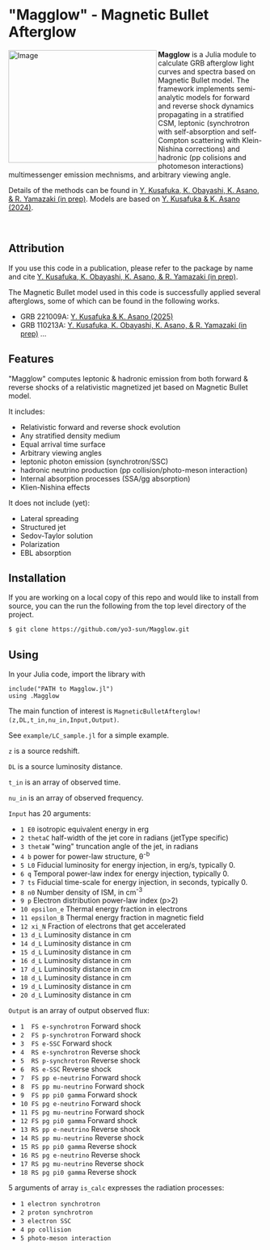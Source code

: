 # "Magglow" - Magnetic Bullet Afterglow 

<img align="left" width="293" height="223" alt="Image" src="https://github.com/user-attachments/assets/d63eb294-e4f5-47cd-b972-8359382bf4f8" />

**Magglow** is a Julia module to calculate GRB afterglow light curves and spectra based on Magnetic Bullet model. 
The framework implements semi-analytic models for forward and reverse shock dynamics propagating in a stratified CSM, leptonic (synchrotron with self-absorption and self-Compton scattering with Klein-Nishina corrections) and hadronic (pp colisions and photomeson interactions) multimessenger emission mechnisms, and arbitrary viewing angle.

Details of the methods can be found in [Y. Kusafuka, K. Obayashi, K. Asano, & R. Yamazaki (in prep)](). 
Models are based on [Y. Kusafuka & K. Asano (2024)](https://ui.adsabs.harvard.edu/abs/2025MNRAS.536.1822K/abstract).  
<!-- This code is under active development.  -->

<!-- Documentation is available at <https://afterglowpy.readthedocs.io/> -->

<br clear="left"/>

## Attribution

If you use this code in a publication, please refer to the package by name and cite [Y. Kusafuka, K. Obayashi, K. Asano, & R. Yamazaki (in prep)]().

The Magnetic Bullet model used in this code is successfully applied several afterglows, some of which can be found in the following works. 
 - GRB 221009A: [Y. Kusafuka & K. Asano (2025)](https://ui.adsabs.harvard.edu/abs/2025arXiv250201437K/abstract)
 - GRB 110213A: [Y. Kusafuka, K. Obayashi, K. Asano, & R. Yamazaki (in prep)]() ...
 <!-- - GRB 080710A: [K. Obayashi, Y. Kusafuka, Y. Sudo, K. Asano, & R. Yamazaki (2025)]() ... -->

## Features

"Magglow" computes leptonic & hadronic emission from both forward & reverse shocks of a relativistic magnetized jet based on Magnetic Bullet model.  

It includes:
- Relativistic forward and reverse shock evolution 
- Any stratified density medium
- Equal arrival time surface
- Arbitrary viewing angles
- leptonic photon emission (synchrotron/SSC) 
- hadronic neutrino production (pp collision/photo-meson interaction)
- Internal absorption processes (SSA/gg absorption)
- Klien-Nishina effects

It does not include (yet):
- Lateral spreading
- Structured jet
- Sedov-Taylor solution
- Polarization
- EBL absorption
<!-- - Gravitational lensing -->

## Installation


If you are working on a local copy of this repo and would like to install from source, you can the run the following from the top level directory of the project.
```bash
$ git clone https://github.com/yo3-sun/Magglow.git 
```

## Using

In your Julia code, import the library with 
```
include("PATH to Magglow.jl")
using .Magglow  
```

The main function of interest is `MagneticBulletAfterglow!(z,DL,t_in,nu_in,Input,Output)`. 

See `example/LC_sample.jl` for a simple example.

`z` is a source redshift.

`DL` is a source luminosity distance. 

`t_in` is an array of observed time.  

`nu_in` is an array of observed frequency.

`Input` has 20 arguments:
- `1 E0` isotropic equivalent energy in erg
- `2 thetaC` half-width of the jet core in radians (jetType specific)
- `3 thetaW` "wing" truncation angle of the jet, in radians
- `4 b` power for power-law structure, &theta;<sup>-b</sup>
- `5 L0` Fiducial luminosity for energy injection, in erg/s, typically 0.
- `6 q` Temporal power-law index for energy injection, typically 0.
- `7 ts` Fiducial time-scale for energy injection, in seconds, typically 0.
- `8 n0` Number density of ISM, in cm<sup>-3</sup>
- `9 p` Electron distribution power-law index (p>2)
- `10 epsilon_e` Thermal energy fraction in electrons
- `11 epsilon_B` Thermal energy fraction in magnetic field
- `12 xi_N` Fraction of electrons that get accelerated
- `13 d_L` Luminosity distance in cm
- `14 d_L` Luminosity distance in cm
- `15 d_L` Luminosity distance in cm
- `16 d_L` Luminosity distance in cm
- `17 d_L` Luminosity distance in cm
- `18 d_L` Luminosity distance in cm
- `19 d_L` Luminosity distance in cm
- `20 d_L` Luminosity distance in cm

`Output` is an array of output observed flux:
- `1  FS e-synchrotron`    Forward shock
- `2  FS p-synchrotron`    Forward shock
- `3  FS e-SSC`            Forward shock
- `4  RS e-synchrotron`    Reverse shock
- `5  RS p-synchrotron`    Reverse shock
- `6  RS e-SSC`            Reverse shock
- `7  FS pp e-neutrino`    Forward shock
- `8  FS pp mu-neutrino`   Forward shock
- `9  FS pp pi0 gamma`     Forward shock
- `10 FS pg e-neutrino`   Forward shock
- `11 FS pg mu-neutrino`  Forward shock
- `12 FS pg pi0 gamma`    Forward shock
- `13 RS pp e-neutrino`   Reverse shock
- `14 RS pp mu-neutrino`  Reverse shock
- `15 RS pp pi0 gamma`    Reverse shock
- `16 RS pg e-neutrino`   Reverse shock
- `17 RS pg mu-neutrino`  Reverse shock
- `18 RS pg pi0 gamma`    Reverse shock

5 arguments of array `is_calc` expresses the radiation processes: 
- `1 electron synchrotron`
- `2 proton synchrotron`
- `3 electron SSC`
- `4 pp collision`
- `5 photo-meson interaction`

